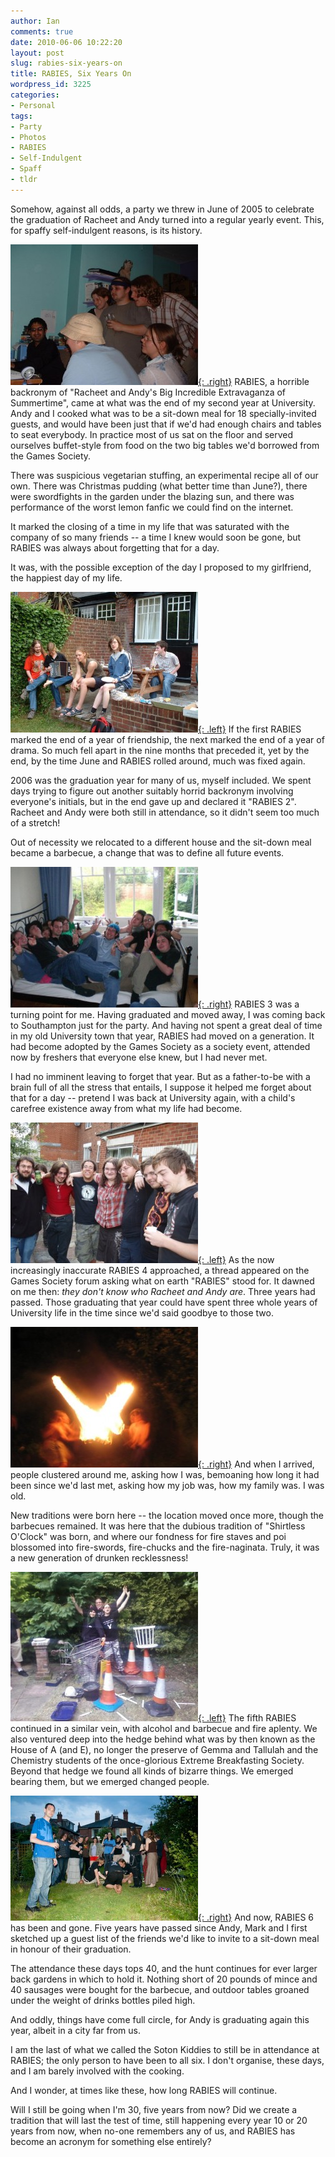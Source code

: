 ```yaml
---
author: Ian
comments: true
date: 2010-06-06 10:22:20
layout: post
slug: rabies-six-years-on
title: RABIES, Six Years On
wordpress_id: 3225
categories:
- Personal
tags:
- Party
- Photos
- RABIES
- Self-Indulgent
- Spaff
- tldr
---
```


Somehow, against all odds, a party we threw in June of 2005 to celebrate the graduation of Racheet and Andy turned into a regular yearly event.  This, for spaffy self-indulgent reasons, is its history.

[![RABIES 1](/blog/2010/06/RABIES1-300x225.jpg){: .right}](/blog/2010/06/RABIES1.jpg)
RABIES, a horrible backronym of "Racheet and Andy's Big Incredible Extravaganza of Summertime", came at what was the end of my second year at University.  Andy and I cooked what was to be a sit-down meal for 18 specially-invited guests, and would have been just that if we'd had enough chairs and tables to seat everybody.  In practice most of us sat on the floor and served ourselves buffet-style from food on the two big tables we'd borrowed from the Games Society.

There was suspicious vegetarian stuffing, an experimental recipe all of our own.  There was Christmas pudding (what better time than June?), there were swordfights in the garden under the blazing sun, and there was performance of the worst lemon fanfic we could find on the internet.

It marked the closing of a time in my life that was saturated with the company of so many friends -- a time I knew would soon be gone, but RABIES was always about forgetting that for a day.

It was, with the possible exception of the day I proposed to my girlfriend, the happiest day of my life.

[![RABIES 2](/blog/2010/06/RABIES2-300x225.jpg){: .left}](/blog/2010/06/RABIES2.jpg)
If the first RABIES marked the end of a year of friendship, the next marked the end of a year of drama.  So much fell apart in the nine months that preceded it, yet by the end, by the time June and RABIES rolled around, much was fixed again.

2006 was the graduation year for many of us, myself included.  We spent days trying to figure out another suitably horrid backronym involving everyone's initials, but in the end gave up and declared it "RABIES 2".  Racheet and Andy were both still in attendance, so it didn't seem too much of a stretch!

Out of necessity we relocated to a different house and the sit-down meal became a barbecue, a change that was to define all future events.

[![RABIES 3](/blog/2010/06/RABIES3-300x225.jpg){: .right}](/blog/2010/06/RABIES3.jpg)
RABIES 3 was a turning point for me.  Having graduated and moved away, I was coming back to Southampton just for the party.  And having not spent a great deal of time in my old University town that year, RABIES had moved on a generation.  It had become adopted by the Games Society as a society event, attended now by freshers that everyone else knew, but I had never met.

I had no imminent leaving to forget that year.  But as a father-to-be with a brain full of all the stress that entails, I suppose it helped me forget about that for a day -- pretend I was back at University again, with a child's carefree existence away from what my life had become.

[![RABIES 4](/blog/2010/06/RABIES4-300x225.jpg){: .left}](/blog/2010/06/RABIES4.jpg)
As the now increasingly inaccurate RABIES 4 approached, a thread appeared on the Games Society forum asking what on earth "RABIES" stood for.  It dawned on me then: _they don't know who Racheet and Andy are_.  Three years had passed.  Those graduating that year could have spent three whole years of University life in the time since we'd said goodbye to those two.

[![RABIES 4](/blog/2010/06/RABIES4-2-300x225.jpg){: .right}](/blog/2010/06/RABIES4-2.jpg)
And when I arrived, people clustered around me, asking how I was, bemoaning how long it had been since we'd last met, asking how my job was, how my family was.  I was old.

New traditions were born here -- the location moved once more, though the barbecues remained.  It was here that the dubious tradition of "Shirtless O'Clock" was born, and where our fondness for fire staves and poi blossomed into fire-swords, fire-chucks and the fire-naginata.  Truly, it was a new generation of drunken recklessness!

[![RABIES 5](/blog/2010/06/RABIES5-300x239.jpg){: .left}](/blog/2010/06/RABIES5.jpg)
The fifth RABIES continued in a similar vein, with alcohol and barbecue and fire aplenty.  We also ventured deep into the hedge behind what was by then known as the House of A (and E), no longer the preserve of Gemma and Tallulah and the Chemistry students of the once-glorious Extreme Breakfasting Society. Beyond that hedge we found all kinds of bizarre things. We emerged bearing them, but we emerged changed people.

<div style="clear:both;"></div>

[![RABIES 6](/blog/2010/06/RABIES6-300x200.jpg){: .right}](/blog/2010/06/RABIES6.jpg)
And now, RABIES 6 has been and gone.  Five years have passed since Andy, Mark and I first sketched up a guest list of the friends we'd like to invite to a sit-down meal in honour of their graduation.

The attendance these days tops 40, and the hunt continues for ever larger back gardens in which to hold it.  Nothing short of 20 pounds of mince and 40 sausages were bought for the barbecue, and outdoor tables groaned under the weight of drinks bottles piled high.

And oddly, things have come full circle, for Andy is graduating again this year, albeit in a city far from us.

I am the last of what we called the Soton Kiddies to still be in attendance at RABIES; the only person to have been to all six.  I don't organise, these days, and I am barely involved with the cooking.

And I wonder, at times like these, how long RABIES will continue.

Will I still be going when I'm 30, five years from now?  Did we create a tradition that will last the test of time, still happening every year 10 or 20 years from now, when no-one remembers any of us, and RABIES has become an acronym for something else entirely?
